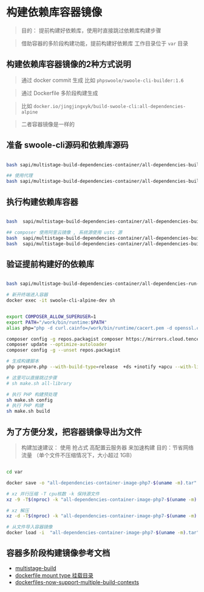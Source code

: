 # 构建依赖库容器镜像

> 目的： 提前构建好依赖库，使用时直接跳过依赖库构建步骤

> 借助容器的多阶段构建功能，提前构建好依赖库
> 工作目录位于 `var` 目录

## 构建依赖库容器镜像的2种方式说明

> 通过 docker commit 生成 比如 `phpswoole/swoole-cli-builder:1.6`

> 通过 Dockerfile 多阶段构建生成

> 比如 `docker.io/jingjingxyk/build-swoole-cli:all-dependencies-alpine`

> 二者容器镜像是一样的

## 准备 swoole-cli源码和依赖库源码

```bash

bash sapi/multistage-build-dependencies-container/all-dependencies-build-init.sh

## 使用代理
bash sapi/multistage-build-dependencies-container/all-dependencies-build-init.sh --proxy http://127.0.0.1:1080 --composer_mirror aliyun

```

## 执行构建依赖库容器

```bash

bash  sapi/multistage-build-dependencies-container/all-dependencies-build-container.sh

## composer 使用阿里云镜像 , 系统源使用 ustc 源
bash  sapi/multistage-build-dependencies-container/all-dependencies-build-container.sh  --mirror ustc --composer_mirror aliyun
bash  sapi/multistage-build-dependencies-container/all-dependencies-build-container.sh  --mirror tuna --composer_mirror tencent

```

## 验证提前构建好的依赖库

```bash

bash sapi/multistage-build-dependencies-container/all-dependencies-run-container.sh

# 新开终端进入容器
docker exec -it swoole-cli-alpine-dev sh


export COMPOSER_ALLOW_SUPERUSER=1
export PATH="/work/bin/runtime:$PATH"
alias php="php -d curl.cainfo=/work/bin/runtime/cacert.pem -d openssl.cafile=/work/bin/runtime/cacert.pem"

composer config -g repos.packagist composer https://mirrors.cloud.tencent.com/composer/
composer update --optimize-autoloader
composer config -g --unset repos.packagist

# 生成构建脚本
php prepare.php --with-build-type=release  +ds +inotify +apcu --with-libavif=1

# 这里可以直接跳过步骤
# sh make.sh all-library

# 执行 PHP 构建预处理
sh make.sh config
# 执行 PHP 构建
sh make.sh build

```

## 为了方便分发，把容器镜像导出为文件

> 构建加速建议： 使用 抢占式 高配置云服务器 来加速构建
> 目的：节省网络流量 （单个文件不压缩情况下，大小超过 1GB）

```bash

cd var

docker save -o "all-dependencies-container-image-php7-$(uname -m).tar" $(cat all-dependencies-container.txt)

# xz 并行压缩 -T cpu核数 -k 保持源文件
xz -9 -T$(nproc) -k "all-dependencies-container-image-php7-$(uname -m).tar"

# xz 解压
xz -d -T$(nproc) -k "all-dependencies-container-image-php7-$(uname -m).tar.xz"

# 从文件导入容器镜像
docker load -i  "all-dependencies-container-image-php7-$(uname -m).tar"

```

## 容器多阶段构建镜像参考文档

- [multistage-build](https://docs.docker.com/develop/develop-images/multistage-build/)
- [dockerfile mount type 挂载目录](https://docs.docker.com/engine/reference/builder/#run---mount)
- [dockerfiles-now-support-multiple-build-contexts](https://www.docker.com/blog/dockerfiles-now-support-multiple-build-contexts/)
